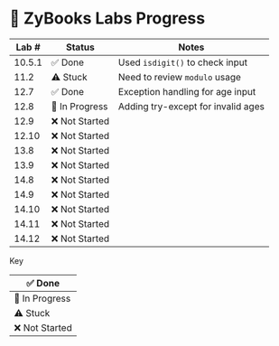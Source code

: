 # 🎯 ZyBooks Labs Progress

| Lab #  | Status         | Notes                              |
| ------ | -------------- | ---------------------------------- |
| 10.5.1 | ✅ Done         | Used `isdigit()` to check input    |
| 11.2   | ⚠️ Stuck       | Need to review `modulo` usage      |
| 12.7   | ✅ Done         | Exception handling for age input   |
| 12.8   | 🚧 In Progress | Adding try-except for invalid ages |
| 12.9   | ❌ Not Started  |                                    |
| 12.10  | ❌ Not Started  |                                    |
| 13.8   | ❌ Not Started  |                                    |
| 13.9   | ❌ Not Started  |                                    |
| 14.8   | ❌ Not Started  |                                    |
| 14.9   | ❌ Not Started  |                                    |
| 14.10  | ❌ Not Started  |                                    |
| 14.11  | ❌ Not Started  |                                    |
| 14.12  | ❌ Not Started  |                                    |
Key

| ✅ Done         |
| -------------- |
| 🚧 In Progress |
| ⚠️ Stuck       |
| ❌ Not Started  |


